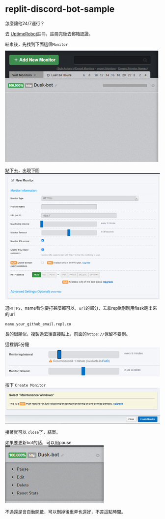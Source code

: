 # replit-discord-bot-sample

怎麼讓他24/7運行？

去 [UptimeRobot](https://uptimerobot.com/)註冊，註冊完後去郵箱認證。

結束後，先找到下面這個`Monitor`
![Alt text](image.png)

點下去，出現下圖
![Alt text](image-1.png)

選`HTTPS`，name看你要打甚麼都可以，`url`的部分，去拿replit剛剛用flask跑出來的url
```
name.your_github_email.repl.co
```
長的很類似，複製過去後直接貼上，前面的`https://`保留不要刪。

這裡調5分鐘
![Alt text](image-3.png)

按下 `Create Monitor`
![Alt text](image-2.png)

接著就可以 `close`了，結案。

如果要更新bot的話，可以用pause
![Alt text](image-4.png)

不過還是會自動開啟，可以刪掉後重弄也還好，不差這點時間。
